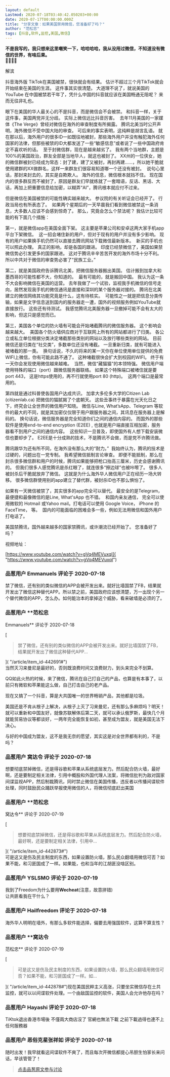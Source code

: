 ```yaml
---
layout: default
Lastmod: 2020-07-18T03:40:42.050203+00:00
date: 2020-07-17T00:00:00.000Z
title: "分享文章：如果美国禁用微信，您准备好了吗？"
author: "范松忠"
tags: [抖音,软件,监控,美国,微信]
---
```


**不是我写的，我只想来这里嘲笑一下，哈哈哈哈，我从没用过微信，不知道没有微信的世界，有啥后果。  
🤣🤣🤣🤣**  
  
解滨

  
  
抖音海外版 TikTok在美国被禁，很快就会有结果。 估计不超过三个月TikTok就会开始结束在美国的生涯。 这件事其实很清楚。 大道理不说了，就说美国的YouTube 在中国被禁若干年了，凭什么中国的抖音就应该在美国畅通无阻呢？ 来而无往非礼也。  
  
眼下在美国的华人最关心的不是抖音，而是微信会不会被禁。 和抖音一样，关于这件事，美国两党并无分歧。 实际上微信远比抖音厉害。  去年11月美国的一家媒体《The Verge》曾经对微信在海外的审查制度有所揭露。 腾讯北美当时公开声明，海外微信不受中国大陆的审查。 可后来的事实表明，这纯粹是胡言乱语。 就在那以后，海外用户的很多ID一如既往地被封，那些海外用户并没有触犯海外任何国家的法律，但那些被禁的ID大都发送了一些“敏感信息”或者说了一些中国政府肯定不喜欢听的话。  至于封微信群，现在是越来越劣了。 我有两个当地群，主题是100%的美国政治，群友全部是当地华人，就这也被封了。 XX州的一位侠女，她的微信群被封已经成为常态：封了建，建了又被封，再封再建......，所以她干脆就使用建群的XX做群名，这样一来群友们很容易知道哪一个还没有被封。  说句心里话，那封来封去的，其实是自欺欺人。 海外的信息，微信根本就挡不住。 现在国内的很多群反而不被封了，原因是群友们早就练就了一套暗语，反话、黑话、大话，再加上把重要信息给加密，以糊弄“AI”，腾讯根本就应付不过来。  
  
但是微信在美国被禁的可能性确实越来越大。 参议院的有关听证会已经开了。 行政当局也有所表态了。  如果两个星期后的一天早晨我们看到微信被禁这一条消息，大多数人应该不会感到惊奇了。 那么，究竟会怎么个禁法呢？ 我估计比较可能的有下面几个措施：  
  
第一，就是微信app在美国全面下架。 这主要是苹果公司和安卓这两大家手机app平台下架微信。  这一招会堵住新的用户，但对于现有的用户并没有多少影响。 现有的用户如果换手机仍然可以直接去腾讯网站下载微信最新版本。  新买的手机也可以照此办理。 真正的影响，却是各国的跟进。 印度已经禁微信了，美国如果禁微信势必引发更多的国家跟进。 这对于腾讯辛辛苦苦开发的海外市场十分不利。  所以中共对于微信的审查势必害了“民族工业。”  
  
第二，就是美国政府告诉腾讯北美，把微信服务器搬出美国。 估计搬到加拿大和墨西哥的可能性都不大，你知道的。  最有可能的，就是搬回中国。 我认为这一条不大会影响微信在美国的运营。 去年我做了一个试验，监视我手机微信的信号走向，居然发现我手机的微信通讯是直接和深圳的某个服务器对接的。 腾讯在北美建立的微信网络其功能究竟是什么，这有待核实。  可能性之一就是把信息分类传输，如果是文字信息送到国内的服务器走一遭，国外的视频服务例如YouTube就直接放行。 这些还有待测试。 我感觉腾讯北美服务器一旦撤掉可能不会有太大的影响，但这只是感觉而已。  
  
第三，美国各个单位的防火墙有可能会开始堵截腾讯的微信服务器。 这个影响会越来越大。  美国各个防火墙供应商对于互联网上所有的网站都进行了归类。 各公立或私立单位根据分类决定堵截那些类别的网站以及放行哪些类别的网站。 目前微信还是归类在“社交类”，多数单位还没有堵截。 一旦重新归类，就有可能进入被堵截的那一类。  换句话说，不久的将来的某一天你在单位使用单位提供的免费WIFI上微信，你有可能此路不通了。 这种堵截很快会扩大到校园的WIFI。 终于有一天你会发现使用微信越来越难。  当然，微信“藏猫猫”的本领特强。 微信用户端使用特殊的端口（port）跟微信服务器联络。 如果这个特殊端口被堵住就是要port 443， 这是https使用的，再不行就使用port 80 (http)。  这两个端口是最常用的。  
  
第四就是通过科普使各国用户达成共识。 加拿大多伦多大学的Citizen Lab (citizenlab.ca) 把微信的猫腻揭了个底朝天。 这些丑事终于暴露在光天化日之下，终究会让全世界的微信用户知晓。 微信与Line, What’sApp、Telegram 等软件的最大的不同，就是其加密仅仅限于用户跟服务器之间，其讯息在服务器上是解码的。 换句话说，微信服务器是完全知道你们之间的通信内容的。 而国外的那些软件是使用end-to-end encryption (E2EE) , 也就是用户端直接互相加密，服务器看不到用户之间的通信内容。  这些知识一旦普及，即使国外有人想下载安装微信也要却步了。 E2EE是十分成熟的技术，不是腾讯不会做，而是党不许腾讯做。  
  
腾讯跟华为还有所不同，在海外没有那么大的“耐力。”  我始终认为，腾讯的技术是过硬的，问题出在一党专制。 我希望微信抵制言论审查。 即便不能抵制，那么在封杀很多微信群和用户的时候，腾讯如果能够把枪口抬高三厘米，历史会感谢腾讯的。 但我们很多人感觉腾讯是杀红眼了，就连很多“擦边球”也被咔嚓了。 很多人被封杀后干脆就放弃了微信。 这就是为什么海外华人微信用户正在经历一场大转移。 很多微信群使用别的app建立了替代群，被封杀ID也不那么惧怕了。  
  
如果有一天微信被禁了，其实很多的app完全可以替代。 最安全的是Telegram， 最便捷和最像微信的是Line, What'sApp 也不错。  和国内亲友通信， 完全可以使用微软的 Hotmail 或Yahoo mail。打电话可以使用 Google Voice， iPhone 的 FaceTime， 等。  国内的可能面临的困难会多一些，例如无法用微信和国外用户打电话了。  
  
美国禁腾讯，国外越来越多的国家禁腾讯，或许潮流已经开始了。 您准备好了吗？  
  
视频地址：  
  
[https://www.youtube.com/watch?v=gVq4MEVuxqI]( "https://www.youtube.com/watch?v=gVq4MEVuxqI")

            
### 品葱用户 **Emmanuels** 评论于 2020-07-18
        
禁了微信，还有别的类似微信的APP会被开发出来。就好比墙国禁了FB，结果就开发出了微信这种替代APP。所以禁之前，美国政府应该想清楚，万一出现个另一个替代微信的APP，怎么办。如何能治本的拿掉这个威胁，看来破墙是必须的了。
        


            
### 品葱用户 **范松忠 
Emmanuels** 评论于 2020-07-18
        
[

> 禁了微信，还有别的类似微信的APP会被开发出来。就好比墙国禁了FB，结果就开发出了微信这种替代APP...

]( "/article/item_id-442691#")  
当然灭习来曼尼是最好的，否则既浪费时间又浪费财力，到头来完全不划算。  
  
QQ如此火热的时候，来了微信，腾讯在自己打自己的产品，也算是有本事了，以前只有微软和苹果能这么做，自己打击自己的老产品。  
  
现在又搞了一个抖音，算是大共国唯一的世界畅销产品，其他都是垃圾。  
  
美国还是不肯从根子上解决，从根子上灭了习来曼尼，还有那么多麻烦吗？明天！就可以重新和中国友好，就像苏联解体后第二天，就可以承认俄罗斯，最快几个月就能贸易协议等都谈好，一两年完全能恢复如初，甚至成为盟友，就是美国无法下决心。  
  
与好的中国成为盟友，这不是我无奈的愿望，其实这是对全世界都有利的，不是吗？
        


            
### 品葱用户 **窝达令** 评论于 2020-07-18
        
想要彻底禁掉微信，还是得谷歌和苹果从系统底层发力。然后配合防火墙，最好啊，还是要制定相关法律，引用中概股和外国代理人法案，将微信批判为敌对国家间谍监视APP，然后制裁腾讯，同时禁止微信在美国传播，违反者以传播间谍软件处理，同时鼓励民众踊跃举报使用微信的人，将微信彻底赶出美国
        


            
### 品葱用户 **范松忠 
窝达令** 评论于 2020-07-19
        
[

> 想要彻底禁掉微信，还是得谷歌和苹果从系统底层发力。然后配合防火墙，最好啊，还是要制定相关法律，引用中...

]( "/article/item_id-442873#")  
可是这又是伤及民主制度的东西，如果设置防火墙，那么民众翻墙用微信可否？如果不能，和习匪国成了一样。如果能，也和当年的江胡匪没啥区别。
        


            
### 品葱用户 **YSLSMO** 评论于 2020-07-19
        
我到了Freedom为什么要用**Wecheat**(注意，故意拼错)  
让共匪看我在干什么？
        


            
### 品葱用户 **Hailfreedom** 评论于 2020-07-18
        
海外华人明明在墙外，有那么多软件能选择，偏要去用强国软件，这算不算支性？
        


            
### 品葱用户 **窝达令 
范松忠** 评论于 2020-07-19
        
[

> 可是这又是伤及民主制度的东西，如果设置防火墙，那么民众翻墙用微信可否？如果不能，和习匪国成了一样。如...

]( "/article/item_id-442878#")现在美国民粹主义高涨，只要坐实微信存在土共监控，就可以以间谍软件处理。一个由敌国监控的软件，美国人会允许他存在吗？
        


            
### 品葱用户 **Hayashi** 评论于 2020-07-18
        
TiKtok退出香港市場後 不僅兩大商店沒了 官網也無法下載 之前下載過得也連不上任何服務器
        


            
### 品葱用户 **恶俗克星张祥如** 评论于 2020-07-18
        
随时出发！我早就看这间谍软件不爽了，而且每次开微信都提心吊胆生怕家长来问话，早该管管了！
        






> [点击品葱原文参与讨论](https://pincong.rocks/article/21740)

